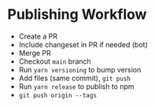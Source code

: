 # Publishing Workflow

- Create a PR
- Include changeset in PR if needed (bot)
- Merge PR
- Checkout `main` branch
- Run `yarn versioning` to bump version
- Add files (same commit), `git push`
- Run `yarn release` to publish to npm
- `git push origin --tags` 
